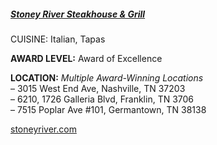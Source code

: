 <h5><a href="//stoneyriver.com" target="_blank" onclick="ga('send', 'event', 'OutBoundLinks', '//stoneyriver.com', 'Stoney River Steakhouse & Grill');">Stoney River Steakhouse & Grill</a></h5>

CUISINE: Italian, Tapas

**AWARD LEVEL:** Award of Excellence

**LOCATION:** *Multiple Award-Winning Locations*<br>
&ndash; 3015 West End Ave, Nashville, TN 37203<br>
&ndash; 6210, 1726 Galleria Blvd, Franklin, TN 3706<br>
&ndash; 7515 Poplar Ave #101, Germantown, TN 38138

<a href="//stoneyriver.com" target="_blank" onclick="ga('send', 'event', 'OutBoundLinks', '//stoneyriver.com', 'Stoney River Steakhouse & Grill');">stoneyriver.com</a>

